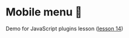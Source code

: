 # Mobile menu 📱

Demo for JavaScript plugins lesson ([lesson 14](../../web/public/slides/14-plugins.md))
